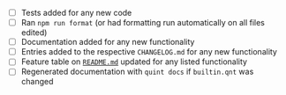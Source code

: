 <!-- Please ensure that your PR includes the following, as needed -->

- [ ] Tests added for any new code
- [ ] Ran `npm run format` (or had formatting run automatically on all files edited)
- [ ] Documentation added for any new functionality
- [ ] Entries added to the respective `CHANGELOG.md` for any new functionality
- [ ] Feature table on [`README.md`](../README.md#roadmap) updated for any listed functionality
- [ ] Regenerated documentation with `quint docs` if `builtin.qnt` was changed
